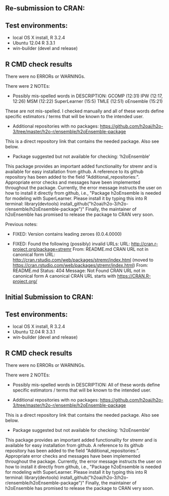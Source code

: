 ## Re-submission to CRAN:

## Test environments:
* local OS X install, R 3.2.4
* Ubuntu 12.04 R 3.3.1
* win-builder (devel and release)

## R CMD check results
There were no ERRORs or WARNINGs. 

There were 2 NOTEs:

* Possibly mis-spelled words in DESCRIPTION:
  GCOMP (12:31)
  IPW (12:17, 12:26)
  MSM (12:22)
  SuperLearner (15:5)
  TMLE (12:51)
  oEnsemble (15:21)

These are not mis-spelled. I checked manually and all of these words define specific estimators / terms that will be known to the intended user.

* Additional repositories with no packages:
https://github.com/h2oai/h2o-3/tree/master/h2o-r/ensemble/h2oEnsemble-package

This is a direct repository link that contains the needed package. Also see below.

* Package suggested but not available for checking: ‘h2oEnsemble’

This package provides an important added functionality for stremr and is available for easy installation from github. A reference to its github repository has been added to the field "Additional_repositories:". Appropriate error checks and messages have been implemented throughout the package. 
Currently, the error message instructs the user on how to install it directly from github, i.e.,
"Package h2oEnsemble is needed for modeling with SuperLearner.
Please install it by typing this into R terminal:
  library(devtools)
  install_github(\"h2oai/h2o-3/h2o-r/ensemble/h2oEnsemble-package\")"
Finally, the maintainer of h2oEnsemble has promised to release the package to CRAN very soon.

Previous notes:
* FIXED: Version contains leading zeroes (0.0.4.0000)

* FIXED: Found the following (possibly) invalid URLs:
  URL: http://cran.r-project.org/package=stremr
    From: README.md
    CRAN URL not in canonical form
  URL: http://cran.rstudio.com/web/packages/stremr/index.html (moved to https://cran.rstudio.com/web/packages/stremr/index.html)
    From: README.md
    Status: 404
    Message: Not Found
    CRAN URL not in canonical form
  A canonical CRAN URL starts with https://CRAN.R-project.org/


## Initial Submission to CRAN:

## Test environments:
* local OS X install, R 3.2.4
* Ubuntu 12.04 R 3.3.1
* win-builder (devel and release)

## R CMD check results
There were no ERRORs or WARNINGs. 

There were 2 NOTEs:

* Possibly mis-spelled words in DESCRIPTION:
All of these words define specific estimators / terms that will be known to the intended user.

* Additional repositories with no packages:
https://github.com/h2oai/h2o-3/tree/master/h2o-r/ensemble/h2oEnsemble-package

This is a direct repository link that contains the needed package. Also see below.

* Package suggested but not available for checking: ‘h2oEnsemble’

This package provides an important added functionality for stremr and is available for easy installation from github. A reference to its github repository has been added to the field "Additional_repositories:". Appropriate error checks and messages have been implemented throughout the package. 
Currently, the error message instructs the user on how to install it directly from github, i.e.,
"Package h2oEnsemble is needed for modeling with SuperLearner.
Please install it by typing this into R terminal:
  library(devtools)
  install_github(\"h2oai/h2o-3/h2o-r/ensemble/h2oEnsemble-package\")"
Finally, the maintainer of h2oEnsemble has promised to release the package to CRAN very soon.

